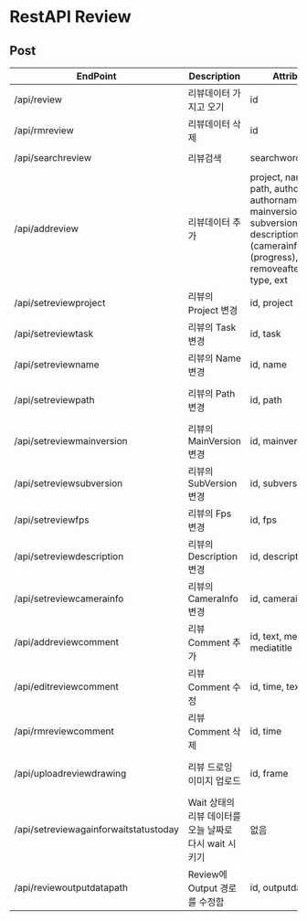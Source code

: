 
# RestAPI Review

## Post

| EndPoint | Description | Attributes | Use case |
| --- | --- | --- | --- |
| /api/review | 리뷰데이터 가지고 오기 | id | `$ curl -X POST -d "id=5f87f82641a789486f3970d1" -H "Authorization: Basic <Token>" https://openpipeline.io/api/review` |
| /api/rmreview | 리뷰데이터 삭제 | id | `$ curl -X POST -d "id=5f87f82641a789486f3970d1" -H "Authorization: Basic <Token>" https://openpipeline.io/api/rmreview` |
| /api/searchreview | 리뷰검색 | searchword | `$ curl -X POST -d "searchword=합성3팀" -H "Authorization: Basic <Token>" https://openpipeline.io/api/searchreview` |
| /api/addreview | 리뷰데이터 추가 | project, name, task, path, author, authornamekor mainversion, subversion, description, fps, (camerainfo), (progress), removeafterprocess, type, ext | `$ curl -X POST -d "project=TEMP&name=SS_0010&task=comp&path=test.mov&description=3팀&fps=24&mainversion=1&subversion=1&authornamekor=김한웅&removeafterprocess=false&type=clip&ext=.mp4" -H "Authorization: Basic <Token>" https://openpipeline.io/api/addreview` |
| /api/setreviewproject | 리뷰의 Project 변경 | id, project | `$ curl -X POST -d "id=5f87f82641a789486f3970d1&project=projectname" -H "Authorization: Basic <Token>" https://openpipeline.io/api/setreviewproject` |
| /api/setreviewtask | 리뷰의 Task 변경 | id, task | `$ curl -X POST -d "id=5f87f82641a789486f3970d1&task=task" -H "Authorization: Basic <Token>" https://openpipeline.io/api/setreviewtask` |
| /api/setreviewname | 리뷰의 Name 변경 | id, name | `$ curl -X POST -d "id=5f87f82641a789486f3970d1&name=SS_0010" -H "Authorization: Basic <Token>" https://openpipeline.io/api/setreviewname` 
| /api/setreviewpath | 리뷰의 Path 변경 | id, path | `$ curl -X POST -d "id=5f87f82641a789486f3970d1&path=/show/review/path/reviewdata.mov" -H "Authorization: Basic <Token>" https://openpipeline.io/api/setreviewpath` |
| /api/setreviewmainversion | 리뷰의 MainVersion 변경 | id, mainversion | `$ curl -X POST -d "id=5f87f82641a789486f3970d1&mainversion=1" -H "Authorization: Basic <Token>" https://openpipeline.io/api/setreviewmainversion` |
| /api/setreviewsubversion | 리뷰의 SubVersion 변경 | id, subversion | `$ curl -X POST -d "id=5f87f82641a789486f3970d1&mainversion=1" -H "Authorization: Basic <Token>" https://openpipeline.io/api/setreviewsubversion` |
| /api/setreviewfps | 리뷰의 Fps 변경 | id, fps | `$ curl -X POST -d "id=5f87f82641a789486f3970d1&fps=23.98" -H "Authorization: Basic <Token>" https://openpipeline.io/api/setreviewfps` |
| /api/setreviewdescription | 리뷰의 Description 변경 | id, description | `$ curl -X POST -d "id=5f87f82641a789486f3970d1&description=설명" -H "Authorization: Basic <Token>" https://openpipeline.io/api/setreviewdescription` |
| /api/setreviewcamerainfo | 리뷰의 CameraInfo 변경 | id, camerainfo | `$ curl -X POST -d "id=5f87f82641a789486f3970d1&camerainfo=24mm" -H "Authorization: Basic <Token>" https://openpipeline.io/api/setreviewcamerainfo` |
| /api/addreviewcomment | 리뷰 Comment 추가 | id, text, media, mediatitle | `$ curl -X POST -d "id=5f87f82641a789486f3970d1&text=수정사항&media=/show/drawing.jpg&mediatitle=참고이미지" -H "Authorization: Basic <Token>" https://openpipeline.io/api/addreviewcomment` |
| /api/editreviewcomment | 리뷰 Comment 수정 | id, time, text | `$ curl -X POST -d "id=5f87f82641a789486f3970d1&status=" -H "Authorization: Basic <Token>" https://openpipeline.io/api/editreviewcomment` |
| /api/rmreviewcomment | 리뷰 Comment 삭제 | id, time | `$ curl -X POST -d "id=5f87f82641a789486f3970d1&time=2020-05-21T09:00:00%2B09:00" -H "Authorization: Basic <Token>" https://openpipeline.io/api/rmreviewcomment` |
| /api/uploadreviewdrawing | 리뷰 드로잉 이미지 업로드 | id, frame | `$ curl -X POST -H "Authorization: Basic <Token>" -F  id=5f4edbe16e59c4695abb12d1 -F frame=101 -F "image=@/path/reviewdrawing.png" https://openpipeline.io/api/uploadreviewdrawing`|
| /api/setreviewagainforwaitstatustoday | Wait 상태의 리뷰 데이터를 오늘 날짜로 다시 wait 시키기 | 없음 | `$ curl -X POST -H "Authorization: Basic <Token>" https://openpipeline.io/api/setreviewagainforwaitstatustoday`|
| /api/reviewoutputdatapath | Review에 Output 경로를 수정함 | id, outputdatapath | `$ curl --request PATCH --header "Authorization: Basic <Token>" -d "id=5f87f82641a789486f3970d1&outputdatapath=/review/output/data/path" https://openpipeline.io/api/reviewoutputdatapath` |
